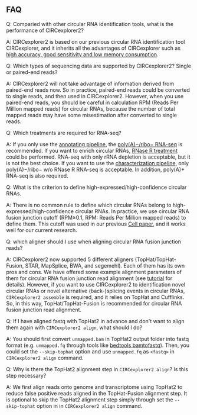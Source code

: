 ## FAQ

Q: Comparied with other circular RNA identification tools, what is the performance of CIRCexplorer2?

A: CIRCexplorer2 is based on our previous circular RNA identification tool CIRCexplorer, and it inherits all the advantages of CIRCexplorer such as [high accuracy, good sensitivity and low memory consumption](http://nar.oxfordjournals.org/content/44/6/e58.abstract).

Q: Which types of sequencing data are supported by CIRCexplorer2? Single or paired-end reads?

A: CIRCexplorer2 will not take advantage of information derived from paired-end reads now. So in practice, paired-end reads could be converted to single reads, and then used in CIRCexplorer2. However, when you use paired-end reads, you should be careful in calculation RPM (Reads Per Million mapped reads) for circular RNAs, because the number of total mapped reads may have some misestimation after converted to single reads.

Q: Which treatments are required for RNA-seq?

A: If you only use the [annotating pipeline](../tutorial/pipeline.md), the [poly(A)−/ribo− RNA-seq](http://genomebiology.com/2011/12/2/R16) is recommended. If you want to enrich circular RNAs, [RNase R treatment](http://www.sciencedirect.com/science/article/pii/S109727651300590X) could be performed. RNA-seq with only rRNA depletion is acceptable, but it is not the best choice. If you want to use the [characterization pipeline](../tutorial/pipeline.md), only poly(A)−/ribo− w/o RNase R RNA-seq is acceptable. In addition, poly(A)+ RNA-seq is also required.

Q: What is the criterion to define high-expressed/high-confidence circular RNAs.

A: There is no common rule to define which circular RNAs belong to high-expressed/high-confidence circular RNAs. In practice, we use circular RNA fusion junction cutoff (RPM≥0.1, RPM: Reads Per Million mapped reads) to define them. This cutoff was used in our previous [Cell paper](http://www.sciencedirect.com/science/article/pii/S0092867414011118), and it works well for our current research.

Q: which aligner should I use when aligning circular RNA fusion junction reads?

A: CIRCexplorer2 now supported 5 different aligners (TopHat/TopHat-Fusion, STAR, MapSplice, BWA, and segemehl). Each of them has its own pros and cons. We have offered some example alignment parameters of them for circular RNA fusion junction read alignment (see [tutorial](../tutorial/alignment.md) for details). However, if you want to use CIRCexplorer2 to identification novel circular RNAs or novel alternative (back-)splicing events in circular RNAs, `CIRCexplorer2 assemble` is required, and it relies on TopHat and Cufflinks. So, in this way, TopHat/TopHat-Fusion is recommended for circular RNA fusion junction read alignment.

Q: If I have aligned fastq with TopHat2 in advance and don't want to align them again with `CIRCexplorer2 align`, what should I do?

A: You should first convert `unmapped.bam` in TopHat2 output folder into fastq format (e.g. `unmapped.fq` through tools like [bedtools bamtofastq](http://bedtools.readthedocs.io/en/latest/content/tools/bamtobed.html)). Then, you could set the `--skip-tophat` option and use `unmapped.fq` as `<fastq>` in `CIRCexplorer2 align` command.

Q: Why is there the TopHat2 alignment step in `CIRCexplorer2 align`? Is this step necessary?

A: We first align reads onto genome and transcriptome using TopHat2 to reduce false positive reads aligned in the TopHat-Fusion alignment step. It is optional to skip the TopHat2 alignment step simply through set the `--skip-tophat` option in in `CIRCexplorer2 align` command.
